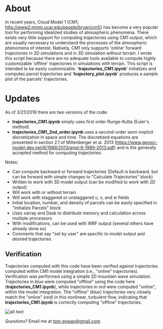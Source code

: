 # About
In recent years, Cloud Model 1 (CM1; http://www2.mmm.ucar.edu/people/bryan/cm1/) has become a very popular tool for performing idealized studies of atmospheric phenomena. There exists very little support for computing trajectories using CM1 output, which are usually necessary to understand the processes of the atmospheric phenomena of interest. Natively, CM1 only supports 'online' forward trajectories in 2D simulations and in 3D simulation without terrain. I wrote this script because there are no adequate tools available to compute highly customizable 'offline' trajectories in simulations with terrain. This script is intended to be easily customizable. '**trajectories_CM1.ipynb**' initializes and computes parcel trajectories and '**trajectory_plot.ipynb**' produces a sample plot of the parcels' trajectories.

# Updates
As of 3/21/2019 there are two versions of the code:
* **trajectories_CM1.ipynb** simply uses first order Runge-Kutta (Euler's method)
* **trajectories_CM1_2nd_order.ipynb** uses a second-order semi-implicit discretization in space and time. The discretized equations are presented in section 2.1 of Miltenberger et al. 2013 (https://www.geosci-model-dev.net/6/1989/2013/gmd-6-1989-2013.pdf) and is the generally accepted method for computing trajectories.


Notes:

* Can compute backward or forward trajectories (Default is backward, but can be forward with simple changes to "Calculate Trajectories" block)
* Written to work with 3D model output (can be modified to work with 2D output)
* Will work with or without terrain
* Will work with staggered or unstaggered u, v, and w fields
* Initial location, number, and density of parcels can be easily specified in "Initialize Parcels" block
* Uses xarray and Dask to distribute memory and calculation across multiple processors
* With modifications, can be used with WRF output (several others have already done so)
* Comments that say "set by user" are specific to model output and desired trajectories


## Verification
Trajectories computed with this code have been verified against trajectories computed within CM1 model integration (i.e., "online" trajectories). Verification was performed using a simple 2D mountain wave simulation. Trajectories in *blue* were computed "offline" using the code here (**trajectories_CM1.ipynb**), while trajectories in *red* were computed "online", within the model integration. The "offline" (*blue*) trajectories very closely match the "online" (*red*) in this nonlinear, turbulent flow, indicating that **trajectories_CM1.ipynb** is correctly computing "offline" trajectories.

![alt text](http://www.inscc.utah.edu/~u1013082/phd_plots/cm1/plots/forward_trajectory_gokhan_2s_z05.png "Verification of Trajectories")

*Questions?*
Email me at tom.gowan@gmail.com

